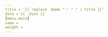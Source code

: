 ```yaml
---
title = '{{ replace .Name "-" " " | title }}'
date = {{ .Date }}
[menu.main]
name =
weight =
---
```



